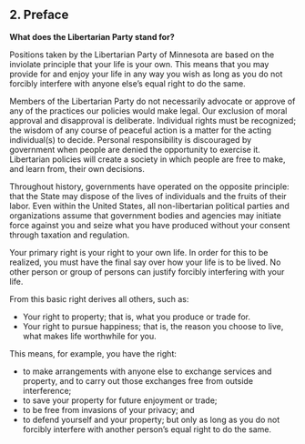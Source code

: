 ## 2. Preface

**What does the Libertarian Party stand for?**

Positions taken by the Libertarian Party of Minnesota are based on the inviolate principle that your life is your own. This means that you may provide for and enjoy your life in any way you wish as long as you do not forcibly interfere with anyone else’s equal right to do the same.

Members of the Libertarian Party do not necessarily advocate or approve of any of the practices our policies would make legal. Our exclusion of moral approval and disapproval is deliberate. Individual rights must be recognized; the wisdom of any course of peaceful action is a matter for the acting individual(s) to decide. Personal responsibility is discouraged by government when people are denied the opportunity to exercise it. Libertarian policies will create a society in which people are free to make, and learn from, their own decisions.

Throughout history, governments have operated on the opposite principle: that the State may dispose of the lives of individuals and the fruits of their labor. Even within the United States, all non-libertarian political parties and organizations assume that government bodies and agencies may initiate force against you and seize what you have produced without your consent through taxation and regulation.

Your primary right is your right to your own life. In order for this to be realized, you must have the final say over how your life is to be lived. No other person or group of persons can justify forcibly interfering with your life.

From this basic right derives all others, such as:

- Your right to property; that is, what you produce or trade for.
- Your right to pursue happiness; that is, the reason you choose to live, what makes life worthwhile for you.

This means, for example, you have the right:

- to make arrangements with anyone else to exchange services and property, and to carry out those exchanges free from outside interference;
- to save your property for future enjoyment or trade;
- to be free from invasions of your privacy; and
- to defend yourself and your property; but only as long as you do not forcibly interfere with another person’s equal right to do the same.

